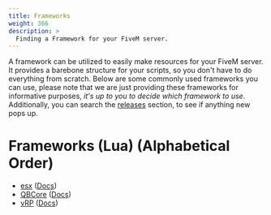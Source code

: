 ```yaml
---
title: Frameworks
weight: 366
description: >
  Finding a Framework for your FiveM server.
---
```


A framework can be utilized to easily make resources for your FiveM server. It provides a barebone structure for your scripts, so you don't have to do everything from scratch. Below are some commonly used frameworks you can use, please note that we are just providing these frameworks for informative purposes, *it's up to you to decide which framework to use*. Additionally, you can search the [releases](https://forum.cfx.re/c/development/releases/7) section, to see if anything new pops up.

# Frameworks (Lua) (Alphabetical Order)
- [esx](https://github.com/esx-framework/esx-legacy) ([Docs](https://docs.esx-framework.org/legacy/installation))
- [QBCore](https://github.com/qbcore-framework/qb-core) ([Docs](https://docs.qbcore.org/))
- [vRP](https://github.com/vRP-framework/vRP) ([Docs](https://vrp-framework.github.io/vRP/))
